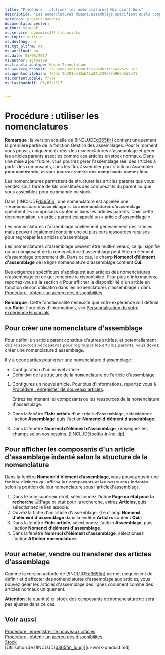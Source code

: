```yaml
---
title: "Procédure : utiliser les nomenclatures| Microsoft Docs"
description: "Les nomenclatures d&quot;assemblage spécifient quels composants ou ressources sont nécessaires pour compiler l&quot;élément représenté par la nomenclature d&quot;assemblage. Les nomenclatures d&quot;assemblage généralement contiennent des articles mais peuvent également contenir une ou plusieurs ressources qui exécutent l&quot;assemblage."
services: project-madeira
documentationcenter: 
author: SorenGP
ms.service: dynamics365-financials
ms.topic: article
ms.devlang: na
ms.tgt_pltfrm: na
ms.workload: na
ms.date: 05/06/2017
ms.author: sgroespe
ms.translationtype: Human Translation
ms.sourcegitcommit: ce75a9d292e12c58efc51c4db2fbc5a37b7553c7
ms.openlocfilehash: f55dcf4b391ae42ab46a22b729597a96645d9b71
ms.contentlocale: fr-be
ms.lasthandoff: 05/05/2017


---
```

# <a name="how-to-work-with-bills-of-materials"></a>Procédure : utiliser les nomenclatures
**Remarque** : la version actuelle de [!INCLUDE[d365fin](includes/d365fin_md.md)] contient uniquement la première partie de la fonction Gestion des assemblages. Pour le moment, vous pouvez uniquement créer des nomenclatures d'assemblage et gérer les articles parents associés comme des articles en stock normaux. Dans une mise à jour future, vous pourrez gérer l'assemblage réel des articles à partir des composants, dans les flux Assembler pour stock ou Assembler pour commande, et vous pourrez vendre des composants comme kits.

Les nomenclatures permettent de structurer les articles parents que vous vendez sous forme de kits constitués des composants du parent ou que vous assemblez pour commande ou stock.

Dans [!INCLUDE[d365fin](includes/d365fin_md.md)], une nomenclature est appelée une « nomenclature d'assemblage ». Les nomenclatures d'assemblage spécifient les composants contenus dans les articles parents. Dans cette documentation, un article parent est appelé un « article d'assemblage ».

Les nomenclatures d'assemblage contiennent généralement des articles mais peuvent également contenir une ou plusieurs ressources requises pour regrouper les articles d'assemblage.

Les nomenclatures d'assemblage peuvent être multi-niveaux, ce qui signifie qu'un composant de la nomenclature d'assemblage peut être un élément d'assemblage proprement dit. Dans ce cas, le champ **Nomencl d'élément d'assemblage** de la ligne nomenclature d'assemblage contient **Oui**.

Des exigences spécifiques s'appliquent aux articles des nomenclatures d'assemblage en ce qui concerne la disponibilité. Pour plus d'informations, reportez-vous à la section « Pour afficher la disponibilité d'un article en fonction de son utilisation dans les nomenclatures d'assemblage » dans [Procédure : obtenir un aperçu des disponibilités](inventory-how-availability-overview.md).

**Remarque** : Cette fonctionnalité nécessite que votre expérience soit définie sur **Suite**. Pour plus d'informations, voir [Personnalisation de votre expérience Financials](ui-experiences.md).

## <a name="to-create-an-assembly-bom"></a>Pour créer une nomenclature d'assemblage
Pour définir un article parent constitué d'autres articles, et potentiellement des ressources nécessaires pour regrouper les articles parents, vous devez créer une nomenclature d'assemblage.  

Il y a deux parties pour créer une nomenclature d'assemblage :
- Configuration d'un nouvel article
- Définition de la structure de la nomenclature de l'article d'assemblage.

1. Configurez un nouvel article. Pour plus d'informations, reportez vous à [Procédure : enregistrer de nouveaux articles](inventory-how-register-new-items.md).

    Entrez maintenant les composants ou les ressources de la nomenclature d'assemblage.  
2. Dans la fenêtre **Fiche article** d'un article d'assemblage, sélectionnez l'action **Assemblage**, puis l'action **Nomencl d'élément d'assemblage**.
3. Dans la fenêtre **Nomencl d'élément d'assemblage**, renseignez les champs selon vos besoins. [!INCLUDE[tooltip-inline-tip](includes/tooltip-inline-tip_md.md)]

## <a name="to-view-the-components-of-an-assembly-item-indented-according-to-the-bom-structure"></a>Pour afficher les composants d'un article d'assemblage indenté selon la structure de la nomenclature
Dans la fenêtre **Nomencl d'élément d'assemblage**, vous pouvez ouvrir une fenêtre distincte qui affiche les composants et les ressources indentés selon la position de leur nomenclature sous l'article d'assemblage.

1. Dans le coin supérieur droit, sélectionnez l'icône **Page ou état pour la recherche** ![Page ou état pour la recherche](media/ui-search/search_small.png "Icône Page ou état pour la recherche"), entrez **Articles**, puis sélectionnez le lien associé.
2. Ouvrez la fiche d'un article d'assemblage. (Le champ **Nomencl d'élément d'assemblage** dans la fenêtre **Articles** contient **Oui**.)
3. Dans la fenêtre **Fiche article**, sélectionnez l'action **Assemblage**, puis l'action **Nomencl d'élément d'assemblage**.
4. Dans la fenêtre **Nomencl d'élément d'assemblage**, sélectionnez l'action **Afficher nomenclature**.

## <a name="to-buy-sell-or-transfer-assembly-items"></a>Pour acheter, vendre ou transférer des articles d'assemblage
Comme la version actuelle de [!INCLUDE[d365fin](includes/d365fin_md.md)] permet uniquement de définir et d'affecter des nomenclatures d'assemblage aux articles, vous pouvez gérer les articles d'assemblage des lignes document comme des articles normaux uniquement.

**Attention** : la quantité en stock des composants de nomenclature ne sera pas ajustée dans ce cas.

## <a name="see-also"></a>Voir aussi
[Procédure : enregistrer de nouveaux articles](inventory-how-register-new-items.md)  
[Procédure : obtenir un aperçu des disponibilités](inventory-how-availability-overview.md)     
[Stock](inventory-manage-inventory.md)  
[Utilisation de [!INCLUDE[d365fin_long](includes/d365fin_long_md.md)]](ui-work-product.md)

